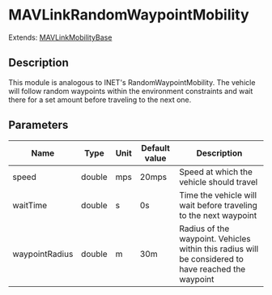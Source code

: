 # MAVLinkRandomWaypointMobility
Extends: [MAVLinkMobilityBase](/Modules/MAVLinkMobilityBase/)
## Description

 This module is analogous to INET's RandomWaypointMobility. The vehicle will follow random waypoints within the environment constraints
 and wait there for a set amount before traveling to the next one.

## Parameters

| Name | Type | Unit | Default value | Description |
| ---- | ---- | ---- | ------------- | ----------- |
| speed | double | mps | 20mps |  Speed at which the vehicle should travel |
| waitTime | double | s | 0s |  Time the vehicle will wait before traveling to the next waypoint |
| waypointRadius | double | m | 30m |  Radius of the waypoint. Vehicles within this radius will be considered to have reached the waypoint |
